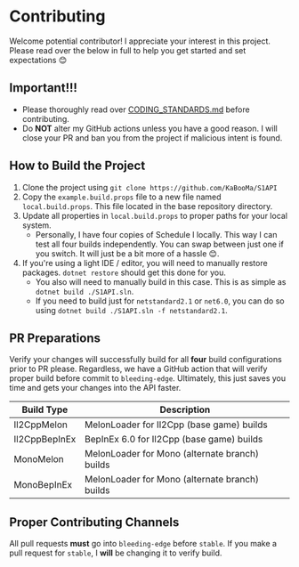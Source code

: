 # Contributing
Welcome potential contributor! 
I appreciate your interest in this project.
Please read over the below in full to help you get started and set expectations 😊

## Important!!!
- Please thoroughly read over [CODING_STANDARDS.md](CODING_STANDARDS.md) before contributing.
- Do **NOT** alter my GitHub actions unless you have a good reason. 
  I will close your PR and ban you from the project if malicious intent is found.

## How to Build the Project
1. Clone the project using `git clone https://github.com/KaBooMa/S1API`
2. Copy the `example.build.props` file to a new file named `local.build.props`. This file located in the base repository directory.
3. Update all properties in `local.build.props` to proper paths for your local system.
   - Personally, I have four copies of Schedule I locally. This way I can test all four builds independently. 
     You can swap between just one if you switch. It will just be a bit more of a hassle 😊.
4. If you're using a light IDE / editor, you will need to manually restore packages. 
   `dotnet restore` should get this done for you.
    - You also will need to manually build in this case. This is as simple as `dotnet build ./S1API.sln`. 
    - If you need to build just for `netstandard2.1` or `net6.0`, you can do so using `dotnet build ./S1API.sln -f netstandard2.1`.

## PR Preparations
Verify your changes will successfully build for all **four** build configurations prior to PR please.
Regardless, we have a GitHub action that will verify proper build before commit to `bleeding-edge`. 
Ultimately, this just saves you time and gets your changes into the API faster.

| Build Type    | Description                                    |
|---------------|------------------------------------------------|
| Il2CppMelon   | MelonLoader for Il2Cpp (base game) builds      |
| Il2CppBepInEx | BepInEx 6.0 for Il2Cpp (base game) builds      |
| MonoMelon     | MelonLoader for Mono (alternate branch) builds |
| MonoBepInEx   | MelonLoader for Mono (alternate branch) builds |

## Proper Contributing Channels
All pull requests **must** go into `bleeding-edge` before `stable`.
If you make a pull request for `stable`, I **will** be changing it to verify build.